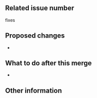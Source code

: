 
## Related issue number <!-- 関連 issue -->

fixes

## Proposed changes <!-- 変更点 -->

- 

## What to do after this merge <!-- このマージ後にやらないといけないこと -->

-

## Other information <!-- 補足 -->

